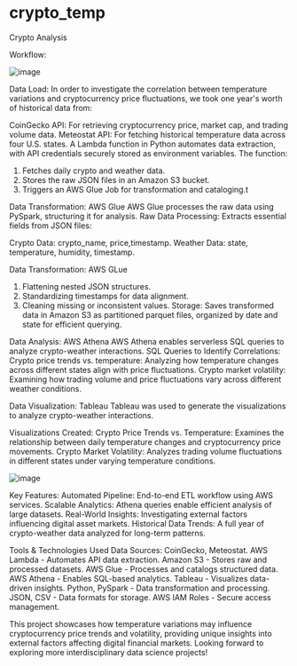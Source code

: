 # crypto_temp
Crypto Analysis

Workflow:

![image](https://github.com/user-attachments/assets/98ed60da-4b14-498b-a953-cb6ea453109d)

Data Load:
In order to investigate the correlation between temperature variations and cryptocurrency price fluctuations, we took one year's worth of historical data from:

CoinGecko API: For retrieving cryptocurrency price, market cap, and trading volume data.
Meteostat API: For fetching historical temperature data across four U.S. states.
A Lambda function in Python automates data extraction, with API credentials securely stored as environment variables. The function:
1. Fetches daily crypto and weather data.
2. Stores the raw JSON files in an Amazon S3 bucket.
3. Triggers an AWS Glue Job for transformation and cataloging.t

Data Transformation: AWS Glue
AWS Glue processes the raw data using PySpark, structuring it for analysis.
Raw Data Processing: Extracts essential fields from JSON files:

Crypto Data: crypto_name, price,timestamp.
Weather Data: state, temperature, humidity, timestamp.

Data Transformation: AWS GLue

1. Flattening nested JSON structures.
2. Standardizing timestamps for data alignment.
3. Cleaning missing or inconsistent values.
Storage: Saves transformed data in Amazon S3  as partitioned parquet files, organized by date and state for efficient querying.

Data Analysis: AWS Athena
AWS Athena enables serverless SQL queries to analyze crypto-weather interactions.
SQL Queries to Identify Correlations:
Crypto price trends vs. temperature: Analyzing how temperature changes across different states align with price fluctuations.
Crypto market volatility: Examining how trading volume and price fluctuations vary across different weather conditions.

Data Visualization: Tableau
Tableau was used to generate the visualizations to analyze crypto-weather interactions.

Visualizations Created:
Crypto Price Trends vs. Temperature: Examines the relationship between daily temperature changes and cryptocurrency price movements.
Crypto Market Volatility: Analyzes trading volume fluctuations in different states under varying temperature conditions.

![image](https://github.com/user-attachments/assets/3bd4174a-f3f5-4f1a-b08f-51c8bfba3b8c)

Key Features:
 Automated Pipeline: End-to-end ETL workflow using AWS services.
 Scalable Analytics: Athena queries enable efficient analysis of large datasets.
 Real-World Insights: Investigating external factors influencing digital asset markets.
 Historical Data Trends: A full year of crypto-weather data analyzed for long-term patterns.

Tools & Technologies Used
   Data Sources: CoinGecko, Meteostat. 
   AWS Lambda - Automates API data extraction.
   Amazon S3 - Stores raw and processed datasets.
   AWS Glue - Processes and catalogs structured data.
   AWS Athena - Enables SQL-based analytics.
   Tableau - Visualizes data-driven insights.
   Python, PySpark - Data transformation and processing.
   JSON, CSV - Data formats for storage.
   AWS IAM Roles - Secure access management.

This project showcases how temperature variations may influence cryptocurrency price trends and volatility, providing unique insights into external factors affecting digital financial markets. Looking forward to exploring more interdisciplinary data science projects!








